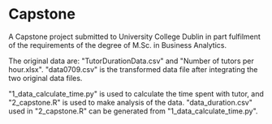 # Capstone
A Capstone project submitted to University College Dublin in part fulfilment of the requirements of the degree of M.Sc. in Business Analytics.

The original data are: "TutorDurationData.csv" and "Number of tutors per hour.xlsx".
"data0709.csv" is the transformed data file after integrating the two original data files.

"1_data_calculate_time.py" is used to calculate the time spent with tutor, and "2_capstone.R" is used to make analysis of the data.
"data_duration.csv" used in "2_capstone.R" can be generated from "1_data_calculate_time.py".
